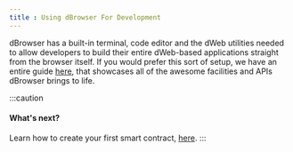 ```yaml
---
title : Using dBrowser For Development
---
```


dBrowser has a built-in terminal, code editor and the dWeb utilities needed to allow developers to build their entire dWeb-based applications straight from the browser itself. If you would prefer this sort of setup, we have an entire guide [here](https://docs.dbrowser.com), that showcases all of the awesome facilities and APIs dBrowser brings to life.

:::caution
#### What's next?
Learn how to create your first smart contract, [here](/backend/creating-a-smart-contract).
:::